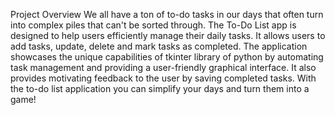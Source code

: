 Project Overview 
We all have a ton of to-do tasks in our days that often turn into complex piles that can't be sorted through. 
The To-Do List app is designed to help users efficiently manage their daily tasks. It allows users to add tasks, update, delete and mark tasks as completed. 
The application showcases the unique capabilities of tkinter library of python by automating task management and providing a user-friendly graphical interface. 
It also provides motivating feedback to the user by saving completed tasks. With the to-do list application you can simplify your days and turn them into a game! 
